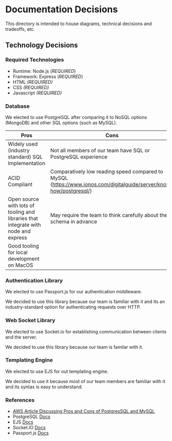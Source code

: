 # Documentation Decisions

This directory is intended to house diagrams, technical decisions and tradeoffs, etc.

## Technology Decisions

### Required Technologies

- Runtime: Node.js (*REQUIRED*)
- Framework: Express (*REQUIRED*)
- HTML *(REQUIRED)*
- CSS *(REQUIRED)*
- Javascript *(REQUIRED)*

### Database

We elected to use PostgreSQL after comparing it to NoSQL options (MongoDB) and other SQL options (such as MySQL).

| Pros                                                                                | Cons                                                                                                               |
| ----------------------------------------------------------------------------------- | ------------------------------------------------------------------------------------------------------------------ |
| Widely used (industry standard) SQL Implementation                                  | Not all members of our team have SQL or PostgreSQL experience                                                      |
| ACID Compliant                                                                      | Comparatively low reading speed compared to MySQL (https://www.ionos.com/digitalguide/server/know-how/postgresql/) |
| Open source with lots of tooling and libraries that integrate with node and express | May require the team to think carefully about the schema in advance                                                |
| Good tooling for local development on MacOS                                         |                                                                                                                    |

### Authentication Library

We elected to use Passport.js for our authentication middleware.

We decided to use this library because our team is familiar with it and its an industry-standard option for authenticating requests over HTTP.

### Web Socket Library

We elected to use Socket.io for establishing communication between clients and the server.

We decided to use this library because our team is familar with it.

### Templating Engine

We elected to use EJS for out templating engine.

We decided to use it because most of our team members are familiar with it and its syntax is easy to understand.

### References

- [AWS Article Discussing Pros and Cons of PostgresSQL and MySQL](https://aws.amazon.com/compare/the-difference-between-mysql-vs-postgresql/#:~:text=PostgreSQL%20is%20an%20object%2Drelational%20database%20management%20system.&text=MySQL%20has%20limited%20support%20of,stored%20procedures%20in%20multiple%20languages.)
- PostgreSQL [Docs](https://www.postgresql.org/docs/)
- EJS [Docs](https://ejs.co/#docs)
- Socket.IO [Docs](https://socket.io/docs/v4/)
- Passport.js [Docs](https://www.passportjs.org/docs/)
